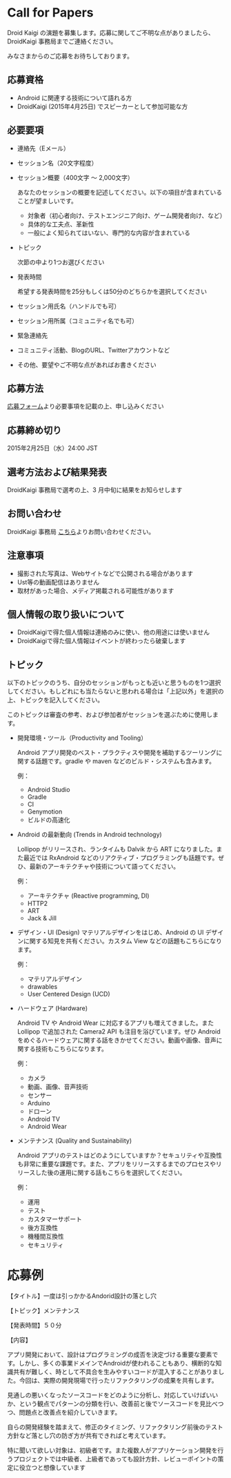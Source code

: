 # Call for Papers
Droid Kaigi の演題を募集します。応募に関してご不明な点がありましたら、DroidKaigi 事務局までご連絡ください。

みなさまからのご応募をお待ちしております。

## 応募資格
- Android に関連する技術について語れる方
- DroidKaigi (2015年4月25日) でスピーカーとして参加可能な方

## 必要要項
- 連絡先（Eメール）
- セッション名（20文字程度）
- セッション概要（400文字 〜 2,000文字）

    あなたのセッションの概要を記述してください。以下の項目が含まれていることが望ましいです。

  - 対象者（初心者向け、テストエンジニア向け、ゲーム開発者向け、など）
  - 具体的な工夫点、革新性
  - 一般によく知られてはいない、専門的な内容が含まれている

- トピック

    次節の中より1つお選びください
- 発表時間

    希望する発表時間を25分もしくは50分のどちらかを選択してください
- セッション用氏名（ハンドルでも可）
- セッション用所属（コミュニティ名でも可）
- 緊急連絡先
- コミュニティ活動、BlogのURL、Twitterアカウントなど
- その他、要望やご不明な点があればお書きください

## 応募方法
[応募フォーム](http://goo.gl/forms/Bgc2OUQJpJ)より必要事項を記載の上、申し込みください

## 応募締め切り
2015年2月25日（水）24:00 JST

## 選考方法および結果発表
DroidKaigi 事務局で選考の上、3 月中旬に結果をお知らせします

## お問い合わせ
DroidKaigi 事務局
[こちら](http://goo.gl/forms/W9JFjfGM2e)よりお問い合わせください。

## 注意事項
- 撮影された写真は、Webサイトなどで公開される場合があります
- Ust等の動画配信はありません
- 取材があった場合、メディア掲載される可能性があります

## 個人情報の取り扱いについて
- DroidKaigiで得た個人情報は連絡のみに使い、他の用途には使いません
- DroidKaigiで得た個人情報はイベントが終わったら破棄します

## トピック
以下のトピックのうち、自分のセッションがもっとも近いと思うものを1つ選択してください。もしどれにも当たらないと思われる場合は「上記以外」を選択の上、トピックを記入してください。

このトピックは審査の参考、および参加者がセッションを選ぶために使用します。

  - 開発環境・ツール（Productivity and Tooling）

    Android アプリ開発のベスト・プラクティスや開発を補助するツーリングに関する話題です。gradle や maven などのビルド・システムも含みます。

     例：
    - Android Studio
    - Gradle
    - CI
    - Genymotion
    - ビルドの高速化
  - Android の最新動向 (Trends in Android technology)

    Lollipop がリリースされ、ランタイムも Dalvik から ART になりました。また最近では RxAndroid などのリアクティブ・プログラミングも話題です。ぜひ、最新のアーキテクチャや技術について語ってください。

     例：
    - アーキテクチャ (Reactive programming, DI)
    - HTTP2
    - ART
    - Jack & Jill
  - デザイン・UI (Design)
    マテリアルデザインをはじめ、Android の UI デザインに関する知見を共有ください。カスタム View などの話題もこちらになります。

     例：
    - マテリアルデザイン
    - drawables
    - User Centered Design (UCD)
  - ハードウェア (Hardware)

    Android TV や Android Wear に対応するアプリも増えてきました。また Lollipop で追加された Camera2 API も注目を浴びています。ぜひ Android をめぐるハードウェアに関する話をきかせてください。動画や画像、音声に関する技術もこちらになります。

     例：
    - カメラ
    - 動画、画像、音声技術
    - センサー
    - Arduino
    - ドローン
    - Android TV
    - Android Wear
  - メンテナンス (Quality and Sustainability)

    Android アプリのテストはどのようにしていますか？セキュリティや互換性も非常に重要な課題です。また、アプリをリリースするまでのプロセスやリリースした後の運用に関する話もこちらを選択してください。

     例：
    - 運用
    - テスト
    - カスタマーサポート
    - 後方互換性
    - 機種間互換性
    - セキュリティ

# 応募例
【タイトル】一度は引っかかるAndorid設計の落とし穴

【トピック】メンテナンス

【発表時間】５０分

【内容】

アプリ開発において、設計はプログラミングの成否を決定づける重要な要素です。しかし、多くの事業ドメインでAndroidが使われることもあり、横断的な知識共有が難しく、時として不具合を生みやすいコードが混入することがありました。今回は、実際の開発現場で行ったリファクタリングの成果を共有します。

見通しの悪いくなったソースコードをどのように分析し、対応していけばいいか、という観点でパターンの分類を行い、改善前と後でソースコードを見比べつつ、問題点と改善点を紹介していきます。

自らの開発経験を踏まえて、修正のタイミング、リファクタリング前後のテスト方針など落とし穴の防ぎ方が共有できればと考えています。

特に聞いて欲しい対象は、初級者です。また複数人がアプリケーション開発を行うプロジェクトでは中級者、上級者であっても設計方針、レビューポイントの策定に役立つと想像しています